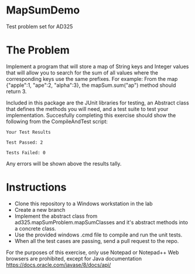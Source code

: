 # MapSumDemo
Test problem set for AD325

# The Problem

Implement a program that will store a map of String keys and Integer values that will allow you to search for the sum of all values where the corresponding keys use the same prefixes. 
For example:
From the map {"apple":1, "ape":2, "alpha":3}, the mapSum.sum("ap") method should return 3.

Included in this package are the JUnit libraries for testing, an Abstract class that defines the methods you will need, and a test suite 
to test your implementation. Succesfully completing this exercise should show the following from the CompileAndTest script: 

`Your Test Results`

`Test Passed: 2`

`Tests Failed: 0`

Any errors will be shown above the results tally. 

# Instructions
- Clone this repository to a Windows workstation in the lab
- Create a new branch
- Implement the abstract class from ad325.mapSumProblem.mapSumClasses and it's abstract methods into a concrete class. 
- Use the provided windows .cmd file to compile and run the unit tests. 
- When all the test cases are passing, send a pull request to the repo. 

For the purposes of this exercise, only use Notepad or Notepad++
Web browsers are prohibited, except for Java documentation
https://docs.oracle.com/javase/8/docs/api/


